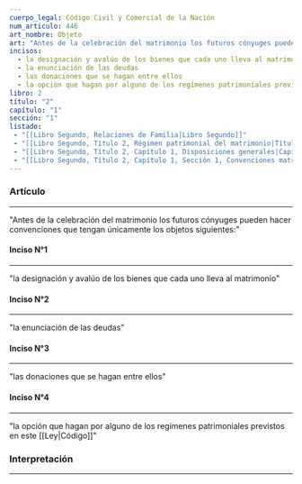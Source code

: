 ```yaml
---
cuerpo_legal: Código Civil y Comercial de la Nación
num_articulo: 446
art_nombre: Objeto
art: "Antes de la celebración del matrimonio los futuros cónyuges pueden hacer convenciones que tengan únicamente los objetos siguientes:"
incisos:
  - la designación y avalúo de los bienes que cada uno lleva al matrimonio
  - la enunciación de las deudas
  - las donaciones que se hagan entre ellos
  - la opción que hagan por alguno de los regímenes patrimoniales previstos en este Código
libro: 2
título: "2"
capítulo: "1"
sección: "1"
listado:
 - "[[Libro Segundo, Relaciones de Familia|Libro Segundo]]"
 - "[[Libro Segundo, Título 2, Régimen patrimonial del matrimonio|Título 2]]"
 - "[[Libro Segundo, Título 2, Capítulo 1, Disposiciones generales|Capítulo 1]]"
 - "[[Libro Segundo, Título 2, Capítulo 1, Sección 1, Convenciones matrimoniales|Sección 1]]"
---
```

### Artículo
---
"Antes de la celebración del matrimonio los futuros cónyuges pueden hacer convenciones que tengan únicamente los objetos siguientes:"

#### Inciso N°1
---
"la designación y avalúo de los bienes que cada uno lleva al matrimonio"

#### Inciso N°2
---
"la enunciación de las deudas"

#### Inciso N°3
---
"las donaciones que se hagan entre ellos"

#### Inciso N°4
---
"la opción que hagan por alguno de los regímenes patrimoniales previstos en este [[Ley|Código]]"


### Interpretación
---
